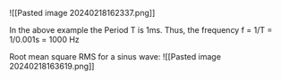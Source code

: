 ![[Pasted image 20240218162337.png]]

In the above example the Period T is 1ms. Thus, the frequency f = 1/T = 1/0.001s = 1000 Hz

Root mean square RMS for a sinus wave:
![[Pasted image 20240218163619.png]]